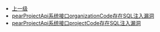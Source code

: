 * [上一级](docs/wy876_poc/)
* [pearProjectApi系统接口organizationCode存在SQL注入漏洞](docs/wy876_poc/pearProjectApi/pearProjectApi%E7%B3%BB%E7%BB%9F%E6%8E%A5%E5%8F%A3organizationCode%E5%AD%98%E5%9C%A8SQL%E6%B3%A8%E5%85%A5%E6%BC%8F%E6%B4%9E.md)
* [pearProjectApi系统接口projectCode存在SQL注入漏洞](docs/wy876_poc/pearProjectApi/pearProjectApi%E7%B3%BB%E7%BB%9F%E6%8E%A5%E5%8F%A3projectCode%E5%AD%98%E5%9C%A8SQL%E6%B3%A8%E5%85%A5%E6%BC%8F%E6%B4%9E.md)
